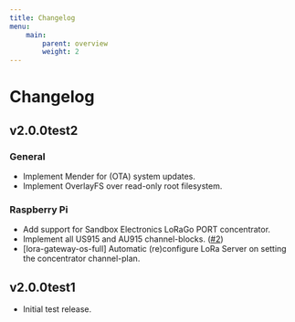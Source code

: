 ```yaml
---
title: Changelog
menu:
    main:
        parent: overview
        weight: 2
---
```


# Changelog

## v2.0.0test2

### General

* Implement Mender for (OTA) system updates.
* Implement OverlayFS over read-only root filesystem.

### Raspberry Pi

* Add support for Sandbox Electronics LoRaGo PORT concentrator.
* Implement all US915 and AU915 channel-blocks. ([#2](https://github.com/brocaar/lora-gateway-os/pull/2))
* [lora-gateway-os-full] Automatic (re)configure LoRa Server on setting the concentrator channel-plan.

## v2.0.0test1

* Initial test release.
